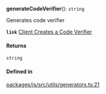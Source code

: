 **generateCodeVerifier**(): `string`

Generates code verifier

**`link`** [Client Creates a Code Verifier](https://datatracker.ietf.org/doc/html/rfc7636#section-4.1)

#### Returns

`string`

#### Defined in

[packages/js/src/utils/generators.ts:21](https://github.com/logto-io/js/blob/5254dee/packages/js/src/utils/generators.ts#L21)
